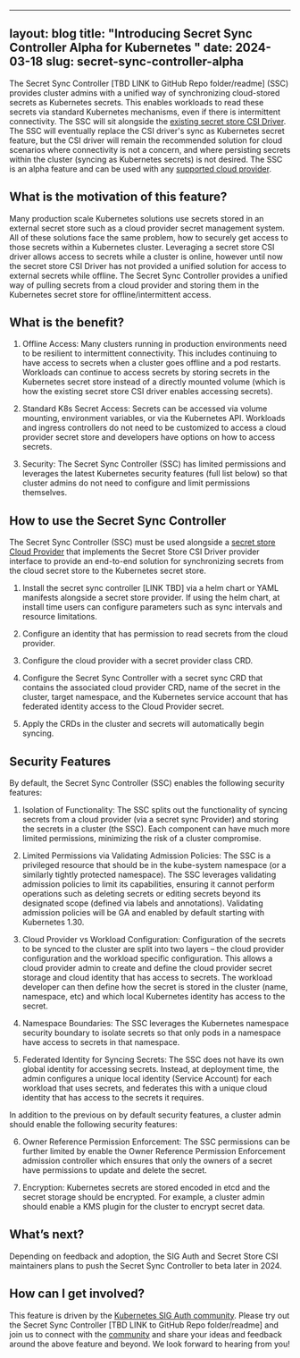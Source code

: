 
---
layout: blog
title: "Introducing Secret Sync Controller Alpha for Kubernetes "
date: 2024-03-18
slug: secret-sync-controller-alpha
---

The Secret Sync Controller [TBD LINK to GitHub Repo folder/readme] (SSC) provides cluster admins with a unified way of synchronizing cloud-stored secrets as Kubernetes secrets. This enables workloads to read these secrets via standard Kubernetes mechanisms, even if there is intermittent connectivity. The SSC will sit alongside the [existing secret store CSI Driver](https://github.com/kubernetes-sigs/secrets-store-csi-driver). The SSC will eventually replace the CSI driver's sync as Kubernetes secret feature, but the CSI driver will remain the recommended solution for cloud scenarios where connectivity is not a concern, and where persisting secrets within the cluster (syncing as Kubernetes secrets) is not desired. The SSC is an alpha feature and can be used with any [supported cloud provider](https://github.com/kubernetes-sigs/secrets-store-csi-driver).

## What is the motivation of this feature?  
Many production scale Kubernetes solutions use secrets stored in an external secret store such as a cloud provider secret management system. All of these solutions face the same problem, how to securely get access to those secrets within a Kubernetes cluster. Leveraging a secret store CSI driver allows access to secrets while a cluster is online, however until now the secret store CSI Driver has not provided a unified solution for access to external secrets while offline. The Secret Sync Controller provides a unified way of pulling secrets from a cloud provider and storing them in the Kubernetes secret store for offline/intermittent access. 

## What is the benefit?  
1) Offline Access: Many clusters running in production environments need to be resilient to intermittent connectivity. This includes continuing to have access to secrets when a cluster goes offline and a pod restarts. Workloads can continue to access secrets by storing secrets in the Kubernetes secret store instead of a directly mounted volume (which is how the existing secret store CSI driver enables accessing secrets). 

2) Standard K8s Secret Access: Secrets can be accessed via volume mounting, environment variables, or via the Kubernetes API. Workloads and ingress controllers do not need to be customized to access a cloud provider secret store and developers have options on how to access secrets.  

3) Security: The Secret Sync Controller (SSC) has limited permissions and leverages the latest Kubernetes security features (full list below) so that cluster admins do not need to configure and limit permissions themselves.  

## How to use the Secret Sync Controller 
The Secret Sync Controller (SSC) must be used alongside a [secret store Cloud Provider](https://secrets-store-csi-driver.sigs.k8s.io/getting-started/installation.html) that implements the Secret Store CSI Driver provider interface to provide an end-to-end solution for synchronizing secrets from the cloud secret store to the Kubernetes secret store.  

1) Install the secret sync controller [LINK TBD] via a helm chart or YAML manifests alongside a secret store provider. If using the helm chart, at install time users can configure parameters such as sync intervals and resource limitations. 

2) Configure an identity that has permission to read secrets from the cloud provider.  

3) Configure the cloud provider with a secret provider class CRD.  

4) Configure the Secret Sync Controller with a secret sync CRD that contains the associated cloud provider CRD, name of the secret in the cluster, target namespace, and the Kubernetes service account that has federated identity access to the Cloud Provider secret.  

5) Apply the CRDs in the cluster and secrets will automatically begin syncing.  

## Security Features 
By default, the Secret Sync Controller (SSC) enables the following security features: 

1) Isolation of Functionality: The SSC splits out the functionality of syncing secrets from a cloud provider (via a secret sync Provider) and storing the secrets in a cluster (the SSC). Each component can have much more limited permissions, minimizing the risk of a cluster compromise.  

2) Limited Permissions via Validating Admission Policies: The SSC is a privileged resource that should be in the kube-system namespace (or a similarly tightly protected namespace). The SSC leverages validating admission policies to limit its capabilities, ensuring it cannot perform operations such as deleting secrets or editing secrets beyond its designated scope (defined via labels and annotations). Validating admission policies will be GA and enabled by default starting with Kubernetes 1.30. 

3) Cloud Provider vs Workload Configuration: Configuration of the secrets to be synced to the cluster are split into two layers – the cloud provider configuration and the workload specific configuration. This allows a cloud provider admin to create and define the cloud provider secret storage and cloud identity that has access to secrets. The workload developer can then define how the secret is stored in the cluster (name, namespace, etc) and which local Kubernetes identity has access to the secret.  

4) Namespace Boundaries: The SSC leverages the Kubernetes namespace security boundary to isolate secrets so that only pods in a namespace have access to secrets in that namespace. 

5) Federated Identity for Syncing Secrets: The SSC does not have its own global identity for accessing secrets. Instead, at deployment time, the admin configures a unique local identity (Service Account) for each workload that uses secrets, and federates this with a unique cloud identity that has access to the secrets it requires.  

In addition to the previous on by default security features, a cluster admin should enable the following security features: 

6) Owner Reference Permission Enforcement: The SSC permissions can be further limited by enable the Owner Reference Permission Enforcement admission controller which ensures that only the owners of a secret have permissions to update and delete the secret.  

7) Encryption: Kubernetes secrets are stored encoded in etcd and the secret storage should be encrypted. For example, a cluster admin should enable a KMS plugin for the cluster to encrypt secret data.  

## What’s next? 
Depending on feedback and adoption, the SIG Auth and Secret Store CSI maintainers plans to push the Secret Sync Controller to beta later in 2024.   

## How can I get involved? 
This feature is driven by the [Kubernetes SIG Auth community](https://github.com/kubernetes/community/tree/master/sig-auth). Please try out the Secret Sync Controller [TBD LINK to GitHub Repo folder/readme] and join us to connect with the [community](https://kubernetes.slack.com/messages/csi-secrets-store) and share your ideas and feedback around the above feature and beyond. We look forward to hearing from you!  